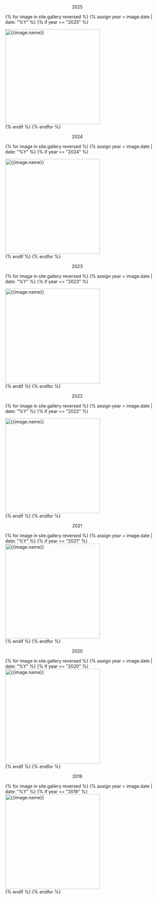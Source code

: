 

<div style="text-align: center">2025</div>

<ul id="y2025" class="clearfix justified-gallery">

  {% for image in site.gallery reversed %}
    {% assign year = image.date | date: "%Y" %}
    {% if year == "2025" %}
      <div
        class="albumList"
        data-sub-html="{{image.name}}"
        data-download-url="{{image.large}}"
        data-src="{{image.large}}"
        data-exthumbimage="{{image.thumb}}"
      >
        <a href="{{image.large}}">
          <img alt="{{image.name}}" src="{{image.small}}" height="300" />
        </a>
      </div>
    {% endif %}
  {% endfor %}
</ul>

<div style="text-align: center">2024</div>

<ul id="y2024" class="clearfix justified-gallery">

  {% for image in site.gallery reversed %}
    {% assign year = image.date | date: "%Y" %}
    {% if year == "2024" %}
      <div
        class="albumList"
        data-sub-html="{{image.name}}"
        data-download-url="{{image.large}}"
        data-src="{{image.large}}"
        data-exthumbimage="{{image.thumb}}"
      >
        <a href="{{image.large}}">
          <img alt="{{image.name}}" src="{{image.small}}" height="300" />
        </a>
      </div>
    {% endif %}
  {% endfor %}
</ul>

<div style="text-align: center">2023</div>

<ul id="y2023" class="clearfix justified-gallery">

  {% for image in site.gallery reversed %}
    {% assign year = image.date | date: "%Y" %}
    {% if year == "2023" %}
      <div
        class="albumList"
        data-sub-html="{{image.name}}"
        data-download-url="{{image.large}}"
        data-src="{{image.large}}"
        data-exthumbimage="{{image.thumb}}"
      >
        <a href="{{image.large}}">
          <img alt="{{image.name}}" src="{{image.small}}" height="300" />
        </a>
      </div>
    {% endif %}
  {% endfor %}
</ul>

<div style="text-align: center">2022</div>
<ul id="y2022" class="clearfix justified-gallery">

  {% for image in site.gallery reversed %}
    {% assign year = image.date | date: "%Y" %}
    {% if year == "2022" %}
      <div
        class="albumList"
        data-sub-html=""
        data-download-url="{{image.large}}"
        data-src="{{image.large}}"
        data-exthumbimage="{{image.thumb}}"
        data-filename="{{image.name}}"
      >
        <a href="{{image.large}}">
          <img alt="{{image.name}}" src="{{image.small}}" height="300" />
        </a>
      </div>
    {% endif %}
  {% endfor %}
</ul>

<div style="text-align: center">2021</div>
<ul id="y2021" class="clearfix justified-gallery">
  {% for image in site.gallery reversed %}
    {% assign year = image.date | date: "%Y" %}
    {% if year == "2021" %}
      <div
        class="albumList"
        data-sub-html=""
        data-download-url="{{image.large}}"
        data-src="{{image.large}}"
        data-exthumbimage="{{image.thumb}}"
        data-filename="{{image.name}}"
      >
        <a href="{{image.large}}">
          <img alt="{{image.name}}" src="{{image.small}}" height="300" />
        </a>
      </div>
    {% endif %}
  {% endfor %}
</ul>

<div style="text-align: center">2020</div>
<ul id="y2020" class="clearfix justified-gallery">
  {% for image in site.gallery reversed %}
    {% assign year = image.date | date: "%Y" %}
    {% if year == "2020" %}
      <div
        class="albumList"
        data-sub-html=""
        data-download-url="{{image.large}}"
        data-src="{{image.large}}"
        data-exthumbimage="{{image.thumb}}"
        data-filename="{{image.name}}"
      >
        <a href="{{image.large}}">
          <img alt="{{image.name}}" src="{{image.small}}" height="300" />
        </a>
      </div>
    {% endif %}
  {% endfor %}
</ul>

<div style="text-align: center">2019</div>
<ul id="y2019" class="clearfix justified-gallery">
  {% for image in site.gallery reversed %}
    {% assign year = image.date | date: "%Y" %}
    {% if year == "2019" %}
      <div
        class="albumList"
        data-sub-html=""
        data-download-url="{{image.large}}"
        data-src="{{image.large}}"
        data-exthumbimage="{{image.thumb}}"
        data-filename="{{image.name}}"
      >
        <a href="{{image.large}}">
          <img alt="{{image.name}}" src="{{image.small}}" height="300" />
        </a>
      </div>
    {% endif %}
  {% endfor %}
</ul>

